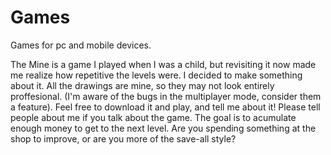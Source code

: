 # Games
Games for pc and mobile devices.

The Mine is a game I played when I was a child, but revisiting it now made me realize how repetitive the levels were. I decided to make something about it. All the drawings are mine, so they may not look entirely proffesional. (I'm aware of the bugs in the multiplayer mode, consider them a feature).
Feel free to download it and play, and tell me about it! Please tell people about me if you talk about the game.
The goal is to acumulate enough money to get to the next level. Are you spending something at the shop to improve, or are you more of the save-all style? 
